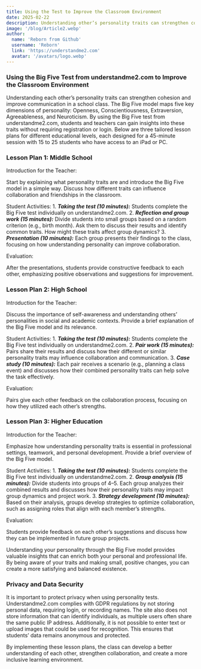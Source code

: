 ```yaml
---
title: Using the Test to Improve the Classroom Environment
date: 2025-02-22
description: Understanding other’s personality traits can strengthen cohesion and improve communication in a school class. Students and teachers can gain insights into these traits without registration or login. Below are three tailored 45 minutes lesson plans for different educational levels.
image: '/blog/Article2.webp'
author:
  name: 'Reborn from Github'
  username: 'Reborn'
  link: 'https://understandme2.com'
  avatar: '/avatars/logo.webp'
---
```


### Using the Big Five Test from understandme2.com to Improve the Classroom Environment

Understanding each other’s personality traits can strengthen cohesion and improve communication in a school class. The Big Five model maps five key dimensions of personality: Openness, Conscientiousness, Extraversion, Agreeableness, and Neuroticism. By using the Big Five test from understandme2.com, students and teachers can gain insights into these traits without requiring registration or login. Below are three tailored lesson plans for different educational levels, each designed for a 45-minute session with 15 to 25 students who have access to an iPad or PC.

### Lesson Plan 1: Middle School

Introduction for the Teacher:

Start by explaining what personality traits are and introduce the Big Five model in a simple way. Discuss how different traits can influence collaboration and friendships in the classroom.

Student Activities:
	1.	***Taking the test (10 minutes):*** Students complete the Big Five test individually on understandme2.com.
	2.	***Reflection and group work (15 minutes):*** Divide students into small groups based on a random criterion (e.g., birth month). Ask them to discuss their results and identify common traits. How might these traits affect group dynamics?
	3.	***Presentation (10 minutes):*** Each group presents their findings to the class, focusing on how understanding personality can improve collaboration.

Evaluation:

After the presentations, students provide constructive feedback to each other, emphasizing positive observations and suggestions for improvement.

### Lesson Plan 2: High School

Introduction for the Teacher:

Discuss the importance of self-awareness and understanding others’ personalities in social and academic contexts. Provide a brief explanation of the Big Five model and its relevance.

Student Activities:
	1.	***Taking the test (10 minutes):*** Students complete the Big Five test individually on understandme2.com.
	2.	***Pair work (15 minutes):*** Pairs share their results and discuss how their different or similar personality traits may influence collaboration and communication.
	3.	***Case study (10 minutes):*** Each pair receives a scenario (e.g., planning a class event) and discusses how their combined personality traits can help solve the task effectively.

Evaluation:

Pairs give each other feedback on the collaboration process, focusing on how they utilized each other’s strengths.


### Lesson Plan 3: Higher Education

Introduction for the Teacher:

Emphasize how understanding personality traits is essential in professional settings, teamwork, and personal development. Provide a brief overview of the Big Five model.

Student Activities:
	1.	***Taking the test (10 minutes):*** Students complete the Big Five test individually on understandme2.com.
	2.	***Group analysis (15 minutes):*** Divide students into groups of 4–5. Each group analyzes their combined results and discusses how their personality traits may impact group dynamics and project work.
	3.	***Strategy development (10 minutes):*** Based on their analysis, groups develop strategies to optimize collaboration, such as assigning roles that align with each member’s strengths.

Evaluation:

Students provide feedback on each other’s suggestions and discuss how they can be implemented in future group projects.

Understanding your personality through the Big Five model provides valuable insights that can enrich both your personal and professional life. By being aware of your traits and making small, positive changes, you can create a more satisfying and balanced existence.


### Privacy and Data Security

It is important to protect privacy when using personality tests. Understandme2.com complies with GDPR regulations by not storing personal data, requiring login, or recording names. The site also does not store information that can identify individuals, as multiple users often share the same public IP address. Additionally, it is not possible to enter text or upload images that could be used for recognition. This ensures that students’ data remains anonymous and protected.

By implementing these lesson plans, the class can develop a better understanding of each other, strengthen collaboration, and create a more inclusive learning environment.
